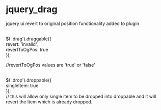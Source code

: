 jquery_drag
===========

jquery ui revert to original position functionality added to plugin<br><br>


$('.drag').draggable({<br>
    revert: 'invalid',<br>
    revertToOgPos: true<br>
});

//revertToOgPos values are 'true' or 'false'<br><br>




$('.drop').droppable({<br>
    singleItem: true<br>
});
<br>
// this will allow only single item to be dropped into droppable and it will revert the Item which is already dropped.
